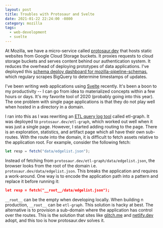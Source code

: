 ```yaml
---
layout: post
title: Troubles with Protosaur and Svelte
date: 2021-01-22 22:24:00 -0800
category: mozilla
tags:
  - web-development
  - svelte
---
```


At Mozilla, we have a micro-service called
[protosaur.dev](https://protosaur.dev/) that hosts static websites from Google
Cloud Storage buckets. It proxies requests to cloud storage
buckets and serves content behind our authentication system. It reduces the
overhead of deploying prototypes of data applications. I've deployed this
[schema deploy dashboard for
mozilla-pipeline-schemas](https://protosaur.dev/mps-deploys/), which regulary
scrapes BigQuery to determine timestamps of updates.

I've been writing web applications using [Svelte](https://svelte.dev/) recently.
It's been a boon to my productivity -- I can go from idea to materialized
concepts within a few hours or days. It's my favorite tool of 2020 (probably
going into this year). The one problem with single page applications is that
they do not play well when hosted in a directory in a domain.

I ran into this as I was rewriting an [ETL query log
tool](https://github.com/mozilla/etl-graph) called etl-graph. It was deployed to
`protosaur.dev/etl-graph`, which worked out well when it was just a single page.
However, I started adding routing to the page. There is an exploration,
statistics, and artifact page which all have their own sub-routes. With the
route into the domain, it is difficult to fetch assets relative to the
application root. For example, consider the following fetch:

```javascript
let resp = fetch("data/edgelist.json");
```

Instead of fetching from `protosaur.dev/etl-graph/data/edgelist.json`, the
browser looks from the root of the domain i.e.
`protosaur.dev/data/edgelist.json`. This breaks the application and requires a work-around. One way is to encode the application path into a pattern and
replace it before running it:

```json
let resp = fetch("__root__/data/edgelist.json");
```

`__root__` can be the empty when developing locally. When building n production,
`__root__` can be `etl-graph`. This solution is hacky at best. The alternative
is to provision a sub-domain where the application has control over the routes.
This is the solution that sites like [glitch.me](glitch.me) and
[netlify.dev](netlify.dev) adopt, and this too is how protosaur.dev
solves it.

